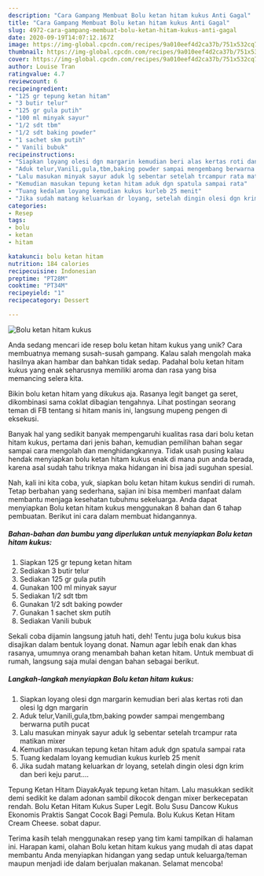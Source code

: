 ```yaml
---
description: "Cara Gampang Membuat Bolu ketan hitam kukus Anti Gagal"
title: "Cara Gampang Membuat Bolu ketan hitam kukus Anti Gagal"
slug: 4972-cara-gampang-membuat-bolu-ketan-hitam-kukus-anti-gagal
date: 2020-09-19T14:07:12.167Z
image: https://img-global.cpcdn.com/recipes/9a010eef4d2ca37b/751x532cq70/bolu-ketan-hitam-kukus-foto-resep-utama.jpg
thumbnail: https://img-global.cpcdn.com/recipes/9a010eef4d2ca37b/751x532cq70/bolu-ketan-hitam-kukus-foto-resep-utama.jpg
cover: https://img-global.cpcdn.com/recipes/9a010eef4d2ca37b/751x532cq70/bolu-ketan-hitam-kukus-foto-resep-utama.jpg
author: Louise Tran
ratingvalue: 4.7
reviewcount: 6
recipeingredient:
- "125 gr tepung ketan hitam"
- "3 butir telur"
- "125 gr gula putih"
- "100 ml minyak sayur"
- "1/2 sdt tbm"
- "1/2 sdt baking powder"
- "1 sachet skm putih"
- " Vanili bubuk"
recipeinstructions:
- "Siapkan loyang olesi dgn margarin kemudian beri alas kertas roti dan olesi lg dgn margarin"
- "Aduk telur,Vanili,gula,tbm,baking powder sampai mengembang berwarna putih pucat"
- "Lalu masukan minyak sayur aduk lg sebentar setelah trcampur rata matikan mixer"
- "Kemudian masukan tepung ketan hitam aduk dgn spatula sampai rata"
- "Tuang kedalam loyang kemudian kukus kurleb 25 menit"
- "Jika sudah matang keluarkan dr loyang, setelah dingin olesi dgn krim dan beri keju parut...."
categories:
- Resep
tags:
- bolu
- ketan
- hitam

katakunci: bolu ketan hitam 
nutrition: 184 calories
recipecuisine: Indonesian
preptime: "PT28M"
cooktime: "PT34M"
recipeyield: "1"
recipecategory: Dessert

---
```



![Bolu ketan hitam kukus](https://img-global.cpcdn.com/recipes/9a010eef4d2ca37b/751x532cq70/bolu-ketan-hitam-kukus-foto-resep-utama.jpg)

Anda sedang mencari ide resep bolu ketan hitam kukus yang unik? Cara membuatnya memang susah-susah gampang. Kalau salah mengolah maka hasilnya akan hambar dan bahkan tidak sedap. Padahal bolu ketan hitam kukus yang enak seharusnya memiliki aroma dan rasa yang bisa memancing selera kita.

Bikin bolu ketan hitam yang dikukus aja. Rasanya legit banget ga seret, dikombinasi sama coklat dibagian tengahnya. Lihat postingan seorang teman di FB tentang si hitam manis ini, langsung mupeng pengen di eksekusi.

Banyak hal yang sedikit banyak mempengaruhi kualitas rasa dari bolu ketan hitam kukus, pertama dari jenis bahan, kemudian pemilihan bahan segar sampai cara mengolah dan menghidangkannya. Tidak usah pusing kalau hendak menyiapkan bolu ketan hitam kukus enak di mana pun anda berada, karena asal sudah tahu triknya maka hidangan ini bisa jadi suguhan spesial.


Nah, kali ini kita coba, yuk, siapkan bolu ketan hitam kukus sendiri di rumah. Tetap berbahan yang sederhana, sajian ini bisa memberi manfaat dalam membantu menjaga kesehatan tubuhmu sekeluarga. Anda dapat menyiapkan Bolu ketan hitam kukus menggunakan 8 bahan dan 6 tahap pembuatan. Berikut ini cara dalam membuat hidangannya.

<!--inarticleads1-->

##### Bahan-bahan dan bumbu yang diperlukan untuk menyiapkan Bolu ketan hitam kukus:

1. Siapkan 125 gr tepung ketan hitam
1. Sediakan 3 butir telur
1. Sediakan 125 gr gula putih
1. Gunakan 100 ml minyak sayur
1. Sediakan 1/2 sdt tbm
1. Gunakan 1/2 sdt baking powder
1. Gunakan 1 sachet skm putih
1. Sediakan  Vanili bubuk


Sekali coba dijamin langsung jatuh hati, deh! Tentu juga bolu kukus bisa disajikan dalam bentuk loyang donat. Namun agar lebih enak dan khas rasanya, umumnya orang menambah bahan ketan hitam. Untuk membuat di rumah, langsung saja mulai dengan bahan sebagai berikut. 

<!--inarticleads2-->

##### Langkah-langkah menyiapkan Bolu ketan hitam kukus:

1. Siapkan loyang olesi dgn margarin kemudian beri alas kertas roti dan olesi lg dgn margarin
1. Aduk telur,Vanili,gula,tbm,baking powder sampai mengembang berwarna putih pucat
1. Lalu masukan minyak sayur aduk lg sebentar setelah trcampur rata matikan mixer
1. Kemudian masukan tepung ketan hitam aduk dgn spatula sampai rata
1. Tuang kedalam loyang kemudian kukus kurleb 25 menit
1. Jika sudah matang keluarkan dr loyang, setelah dingin olesi dgn krim dan beri keju parut....


Tepung Ketan Hitam DiayakAyak tepung ketan hitam. Lalu masukkan sedikit demi sedikit ke dalam adonan sambil dikocok dengan mixer berkecepatan rendah. Bolu Ketan Hitam Kukus Super Legit. Bolu Susu Dancow Kukus Ekonomis Praktis Sangat Cocok Bagi Pemula. Bolu Kukus Ketan Hitam Cream Cheese. sobat dapur. 

Terima kasih telah menggunakan resep yang tim kami tampilkan di halaman ini. Harapan kami, olahan Bolu ketan hitam kukus yang mudah di atas dapat membantu Anda menyiapkan hidangan yang sedap untuk keluarga/teman maupun menjadi ide dalam berjualan makanan. Selamat mencoba!
